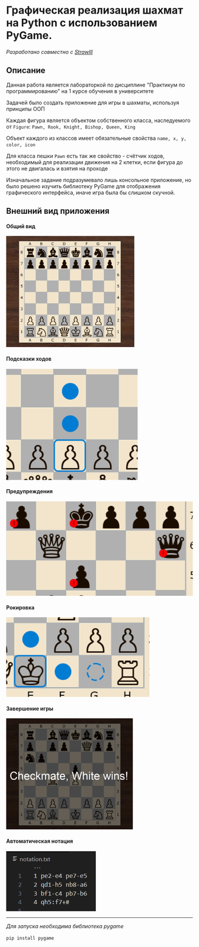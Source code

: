 # Графическая реализация шахмат на Python с использованием PyGame.
*Разработано совместно с [Strawlll](https://github.com/Strawlll "Павел Калинин")*

## Описание
Данная работа является лабораторкой по дисциплине "Практикум по программированию" на 1 курсе обучения в университете

Задачей было создать приложение для игры в шахматы, используя принципы ООП

Каждая фигура является объектом собственного класса, наследуемого от `Figure`: `Pawn, Rook, Knight, Bishop, Queen, King`

Объект каждого из классов имеет обязательные свойства `name, x, y, color, icon`

Для класса пешки `Pawn` есть так же свойство - счётчик ходов, необходимый для реализации движения на 2 клетки, если фигура до этого не двигалась и взятия на проходе

Изначальное задание подразумевало лишь консольное приложение, но было решено изучить библиотеку PyGame для отображения графического интерфейса, иначе игра была бы слишком скучной.

## Внешний вид приложения
#### Общий вид
<img src="./img/overview.png" alt="Общий вид" style="max-height: 300px"/>

#### Подсказки ходов
<img src="./img/hints.png" alt="Подсказки" style="max-height: 300px"/>

#### Предупреждения 
<img src="./img/alerts.png" alt="Предупреждения" style="max-height: 300px"/>

#### Рокировка
<img src="./img/castling.png" alt="Рокировка" style="max-height: 300px"/>

#### Завершение игры
<img src="./img/checkmate.png" alt="Мат" style="max-height: 300px"/>

#### Автоматическая нотация 
<img src="./img/notation.png" alt="Нотация" style="max-height: 300px"/>

<hr>

*Для запуска необходима библиотека pygame*

`pip install pygame`
